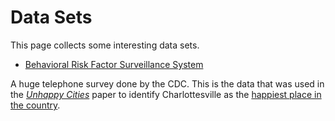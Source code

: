 Data Sets
=========

This page collects some interesting data sets.

- [Behavioral Risk Factor Surveillance System](http://www.cdc.gov/brfss/index.htm)

A huge telephone survey done by the CDC.  This is the data that was used
in the [_Unhappy
Cities_](http://www.hks.harvard.edu/inequality/Seminar/Papers/Glaeser14.pdf)
paper to identify Charlottesville as the [happiest place in the
country](http://www.theguardian.com/world/2014/jul/27/happiness-place-called-charlottesville-virginia).

